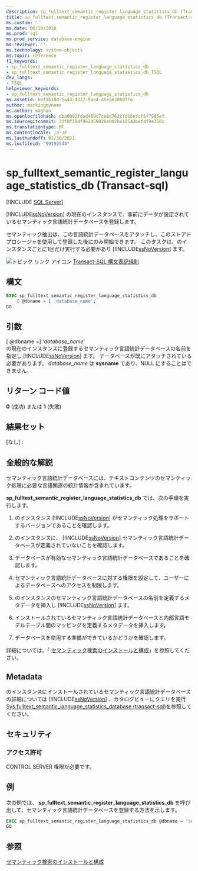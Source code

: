 ```yaml
---
description: sp_fulltext_semantic_register_language_statistics_db (Transact-sql)
title: sp_fulltext_semantic_register_language_statistics_db (Transact-sql) |Microsoft Docs
ms.custom: ''
ms.date: 06/10/2016
ms.prod: sql
ms.prod_service: database-engine
ms.reviewer: ''
ms.technology: system-objects
ms.topic: reference
f1_keywords:
- sp_fulltext_semantic_register_language_statistics_db
- sp_fulltext_semantic_register_language_statistics_db_TSQL
dev_langs:
- TSQL
helpviewer_keywords:
- sp_fulltext_semantic_register_language_statistics_db
ms.assetid: bef1b104-5a44-4327-9ae4-45eae3000f7e
author: markingmyname
ms.author: maghan
ms.openlocfilehash: dba0092fdad469c7ce8d762cfd16efcf5f75d6ef
ms.sourcegitcommit: 33f0f190f962059826e002be165a2bef4f9e350c
ms.translationtype: MT
ms.contentlocale: ja-JP
ms.lasthandoff: 01/30/2021
ms.locfileid: "99193544"
---
```

# <a name="sp_fulltext_semantic_register_language_statistics_db-transact-sql"></a>sp_fulltext_semantic_register_language_statistics_db (Transact-sql)
[!INCLUDE [SQL Server](../../includes/applies-to-version/sqlserver.md)]

  [!INCLUDE[ssNoVersion](../../includes/ssnoversion-md.md)] の現在のインスタンスで、事前にデータが設定されているセマンティック言語統計データベースを登録します。  
  
 セマンティック抽出は、この言語統計データベースをアタッチし、このストアドプロシージャを使用して登録した後にのみ開始できます。 このタスクは、のインスタンスごとに1回だけ実行する必要があり [!INCLUDE[ssNoVersion](../../includes/ssnoversion-md.md)] ます。  
  
 ![トピック リンク アイコン](../../database-engine/configure-windows/media/topic-link.gif "トピック リンク アイコン") [Transact-SQL 構文表記規則](../../t-sql/language-elements/transact-sql-syntax-conventions-transact-sql.md)  
  
## <a name="syntax"></a>構文  
  
```sql  
EXEC sp_fulltext_semantic_register_language_statistics_db  
    [ @dbname = ] 'database_name';  
GO  
```  
  
##  <a name="arguments"></a><a name="Arguments"></a> 引数  
 [ @dbname =] '*database_name*'  
 の現在のインスタンスに登録するセマンティック言語統計データベースの名前を指定し [!INCLUDE[ssNoVersion](../../includes/ssnoversion-md.md)] ます。 データベースが既にアタッチされている必要があります。 *database_name* は **sysname** であり、NULL にすることはできません。  
  
## <a name="return-code-value"></a>リターン コード値  
 **0** (成功) または **1** (失敗)  
  
## <a name="result-set"></a>結果セット  
 [なし] :  
  
## <a name="general-remarks"></a>全般的な解説  
 セマンティック言語統計データベースには、テキストコンテンツのセマンティック処理に必要な言語関連の統計情報が含まれています。  
  
 **sp_fulltext_semantic_register_language_statistics_db** では、次の手順を実行します。  
  
1.  のインスタンス [!INCLUDE[ssNoVersion](../../includes/ssnoversion-md.md)] がセマンティック処理をサポートするバージョンであることを確認します。  
  
2.  のインスタンスに、 [!INCLUDE[ssNoVersion](../../includes/ssnoversion-md.md)] セマンティック言語統計データベースが定義されていないことを確認します。  
  
3.  データベースが有効なセマンティック言語統計データベースであることを確認します。  
  
4.  セマンティック言語統計データベースに対する権限を設定して、ユーザーによるデータベースへのアクセスを制限します。  
  
5.  のインスタンスのセマンティック言語統計データベースの名前を定義するメタデータを挿入し [!INCLUDE[ssNoVersion](../../includes/ssnoversion-md.md)] ます。  
  
6.  インストールされているセマンティック言語統計データベースと内部言語モデルテーブル間のマッピングを定義するメタデータを挿入します。  
  
7.  データベースを使用する準備ができているかどうかを確認します。  
  
 詳細については、「 [セマンティック検索のインストールと構成](../../relational-databases/search/install-and-configure-semantic-search.md)」を参照してください。  
  
## <a name="metadata"></a>Metadata  
 のインスタンスにインストールされているセマンティック言語統計データベースの詳細については [!INCLUDE[ssNoVersion](../../includes/ssnoversion-md.md)] 、カタログビューにクエリを実行 [Sys.fulltext_semantic_language_statistics_database &#40;transact-sql&#41;](../../relational-databases/system-catalog-views/sys-fulltext-semantic-language-statistics-database-transact-sql.md)を参照してください。  
  
## <a name="security"></a>セキュリティ  
  
### <a name="permissions"></a>アクセス許可  
 CONTROL SERVER 権限が必要です。  
  
## <a name="examples"></a>例  
 次の例では、 **sp_fulltext_semantic_register_language_statistics_db** を呼び出して、セマンティック言語統計データベースを登録する方法を示します。  
  
```sql  
EXEC sp_fulltext_semantic_register_language_statistics_db @dbname = 'semanticsDb';  
GO  
```  
  
## <a name="see-also"></a>参照  
 [セマンティック検索のインストールと構成](../../relational-databases/search/install-and-configure-semantic-search.md)  
  
  
